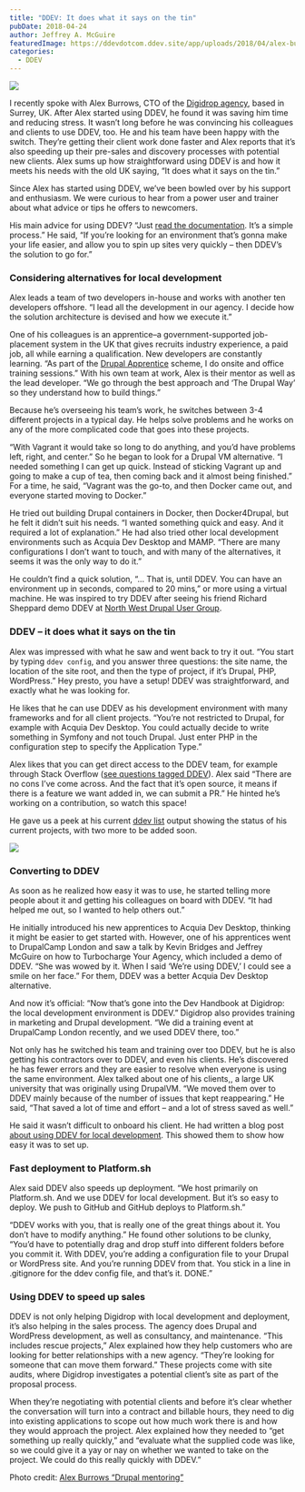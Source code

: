 ```yaml
---
title: "DDEV: It does what it says on the tin"
pubDate: 2018-04-24
author: Jeffrey A. McGuire
featuredImage: https://ddevdotcom.ddev.site/app/uploads/2018/04/alex-burrows-drupal-mentoring.jpg
categories:
  - DDEV
---
```


![](https://ddev.com/app/uploads/2018/04/alex-burrows-300x300.jpg)

I recently spoke with Alex Burrows, CTO of the [Digidrop agency](https://digidrop.io/), based in Surrey, UK. After Alex started using DDEV, he found it was saving him time and reducing stress. It wasn’t long before he was convincing his colleagues and clients to use DDEV, too. He and his team have been happy with the switch. They’re getting their client work done faster and Alex reports that it’s also speeding up their pre-sales and discovery processes with potential new clients. Alex sums up how straightforward using DDEV is and how it meets his needs with the old UK saying, “It does what it says on the tin.”

Since Alex has started using DDEV, we’ve been bowled over by his support and enthusiasm. We were curious to hear from a power user and trainer about what advice or tips he offers to newcomers.

His main advice for using DDEV? “Just [read the documentation](https://ddev.readthedocs.io/en/latest/). It’s a simple process.” He said, “If you’re looking for an environment that’s gonna make your life easier, and allow you to spin up sites very quickly – then DDEV’s the solution to go for.”

### Considering alternatives for local development

Alex leads a team of two developers in-house and works with another ten developers offshore. “I lead all the development in our agency. I decide how the solution architecture is devised and how we execute it.”

One of his colleagues is an apprentice–a government-supported job-placement system in the UK that gives recruits industry experience, a paid job, all while earning a qualification. New developers are constantly learning. “As part of the [Drupal Apprentice](http://www.drupalapprentice.uk/) scheme, I do onsite and office training sessions.” With his own team at work, Alex is their mentor as well as the lead developer. “We go through the best approach and ‘The Drupal Way’ so they understand how to build things.”

Because he’s overseeing his team’s work, he switches between 3-4 different projects in a typical day. He helps solve problems and he works on any of the more complicated code that goes into these projects.

“With Vagrant it would take so long to do anything, and you’d have problems left, right, and center.” So he began to look for a Drupal VM alternative. “I needed something I can get up quick. Instead of sticking Vagrant up and going to make a cup of tea, then coming back and it almost being finished.” For a time, he said, “Vagrant was the go-to, and then Docker came out, and everyone started moving to Docker.”

He tried out building Drupal containers in Docker, then Docker4Drupal, but he felt it didn’t suit his needs. “I wanted something quick and easy. And it required a lot of explanation.” He had also tried other local development environments such as Acquia Dev Desktop and MAMP. “There are many configurations I don’t want to touch, and with many of the alternatives, it seems it was the only way to do it.”

He couldn’t find a quick solution, “… That is, until DDEV. You can have an environment up in seconds, compared to 20 mins,” or more using a virtual machine. He was inspired to try DDEV after seeing his friend Richard Sheppard demo DDEV at [North West Drupal User Group](https://nwdrupal.org.uk/).

### DDEV – it does what it says on the tin

Alex was impressed with what he saw and went back to try it out. “You start by typing `ddev config`, and you answer three questions: the site name, the location of the site root, and then the type of project, if it’s Drupal, PHP, WordPress.” Hey presto, you have a setup! DDEV was straightforward, and exactly what he was looking for.

He likes that he can use DDEV as his development environment with many frameworks and for all client projects. “You’re not restricted to Drupal, for example with Acquia Dev Desktop. You could actually decide to write something in Symfony and not touch Drupal. Just enter PHP in the configuration step to specify the Application Type.”

Alex likes that you can get direct access to the DDEV team, for example through Stack Overflow ([see questions tagged DDEV](https://stackoverflow.com/questions/tagged/ddev)). Alex said “There are no cons I’ve come across. And the fact that it’s open source, it means if there is a feature we want added in, we can submit a PR.” He hinted he’s working on a contribution, so watch this space!

He gave us a peek at his current [ddev list](https://ddev.readthedocs.io/en/latest/users/cli-usage/#listing-project-information) output showing the status of his current projects, with two more to be added soon.

![](https://ddev.com/app/uploads/2018/04/alex-current-ddev-list-1024x521.png)

### Converting to DDEV

As soon as he realized how easy it was to use, he started telling more people about it and getting his colleagues on board with DDEV. “It had helped me out, so I wanted to help others out.”

He initially introduced his new apprentices to Acquia Dev Desktop, thinking it might be easier to get started with. However, one of his apprentices went to DrupalCamp London and saw a talk by Kevin Bridges and Jeffrey McGuire on how to Turbocharge Your Agency, which included a demo of DDEV. “She was wowed by it. When I said ‘We’re using DDEV,’ I could see a smile on her face.” For them, DDEV was a better Acquia Dev Desktop alternative.

And now it’s official: “Now that’s gone into the Dev Handbook at Digidrop: the local development environment is DDEV.” Digidrop also provides training in marketing and Drupal development. “We did a training event at DrupalCamp London recently, and we used DDEV there, too.”

Not only has he switched his team and training over too DDEV, but he is also getting his contractors over to DDEV, and even his clients. He’s discovered he has fewer errors and they are easier to resolve when everyone is using the same environment. Alex talked about one of his clients,, a large UK university that was originally using DrupalVM. “We moved them over to DDEV mainly because of the number of issues that kept reappearing.” He said, “That saved a lot of time and effort – and a lot of stress saved as well.”

He said it wasn’t difficult to onboard his client. He had written a blog post [about using DDEV for local development](https://medium.com/@aburrows/ddev-docker-aa5fbbba91a7). This showed them to show how easy it was to set up.

### Fast deployment to Platform.sh

Alex said DDEV also speeds up deployment. “We host primarily on Platform.sh. And we use DDEV for local development. But it’s so easy to deploy. We push to GitHub and GitHub deploys to Platform.sh.”

“DDEV works with you, that is really one of the great things about it. You don’t have to modify anything.” He found other solutions to be clunky, “You’d have to potentially drag and drop stuff into different folders before you commit it. With DDEV, you’re adding a configuration file to your Drupal or WordPress site. And you’re running DDEV from that. You stick in a line in .gitignore for the ddev config file, and that’s it. DONE.”

### Using DDEV to speed up sales

DDEV is not only helping Digidrop with local development and deployment, it’s also helping in the sales process. The agency does Drupal and WordPress development, as well as consultancy, and maintenance. “This includes rescue projects,” Alex explained how they help customers who are looking for better relationships with a new agency. “They’re looking for someone that can move them forward.” These projects come with site audits, where Digidrop investigates a potential client’s site as part of the proposal process.

When they’re negotiating with potential clients and before it’s clear whether the conversation will turn into a contract and billable hours, they need to dig into existing applications to scope out how much work there is and how they would approach the project. Alex explained how they needed to “get something up really quickly,” and “evaluate what the supplied code was like, so we could give it a yay or nay on whether we wanted to take on the project. We could do this really quickly with DDEV.”

Photo credit: [Alex Burrows “Drupal mentoring”](https://twitter.com/aburrows/status/913688621248630785)
